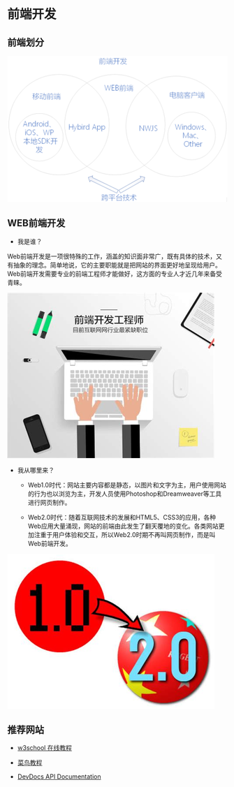 # 前端开发

## 前端划分

![](images/1.png)

## WEB前端开发

- 我是谁？

Web前端开发是一项很特殊的工作，涵盖的知识面非常广，既有具体的技术，又有抽象的理念。简单地说，它的主要职能就是把网站的界面更好地呈现给用户。Web前端开发需要专业的前端工程师才能做好，这方面的专业人才近几年来备受青睐。

![](images/3.jpg)

- 我从哪里来？

  - Web1.0时代：网站主要内容都是静态，以图片和文字为主，用户使用网站的行为也以浏览为主，开发人员使用Photoshop和Dreamweaver等工具进行网页制作。

  - Web2.0时代：随着互联网技术的发展和HTML5、CSS3的应用，各种Web应用大量涌现，网站的前端由此发生了翻天覆地的变化。各类网站更加注重于用户体验和交互，所以Web2.0时期不再叫网页制作，而是叫Web前端开发。

![](images/4.jpg)

## 推荐网站

- [w3school 在线教程](http://www.w3school.com.cn/)

- [菜鸟教程](http://www.runoob.com/)

- [DevDocs API Documentation](http://devdocs.io/)
